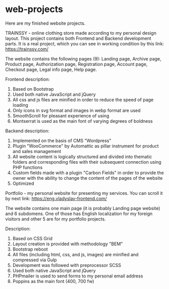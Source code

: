 # web-projects
Here are my finished website projects.

TRAINSSY - online clothing store made according to my personal design layout. This project contains both Frontend and Backend development parts.
It is a real project, which you can see in working condition by this link: https://trainssy.com/

The website contains the following pages (9): Landing page, Archive page, Product page, Authorization page, Registration page, Account page, Checkout page, Legal info page, Help page.

Frontend description:

1. Based on Bootstrap
2. Used both native JavaScript and jQuery
3. All css and js files are minified in order to reduce the speed of page loading
4. Only icons in svg format and images in webp format are used
5. SmoothScroll for pleasant experience of using
6. Montserrat is used as the main font of varying degrees of boldness

Backend description:

1. Implemented on the basis of CMS "Wordpress"
2. Plugin "WooCommerce" by Automattic as pillar instrument for product and sales management
3. All website content is logically structured and divided into thematic folders and corresponding files with their subsequent connection using PHP functions
4. Сustom fields made with a plugin "Carbon Fields" in order to provide the owner with the ability to change the content of the pages of the website
5. Optimized


Portfolio - my personal website for presenting my services. You can scroll it by next link: https://eng.vladyslav-frontend.com/

The website contains one main page (it is probably Landing page website) and 6 subdomens. One of those has English localization for my foreign visitors and other 5 are for my portfolio projects.

Description:

1. Based on CSS Grid
2. Layout creation is provided with methodology "BEM"
3. Bootstrap reboot
4. All files (including html, css, and js, images) are minified and compressed via Gulp
5. Development was followed with preprocessor SCSS
6. Used both native JavaScript and jQuery
7. PHPmailer is used to send forms to my personal email address
8. Poppins as the main font (400, 700 fw)
